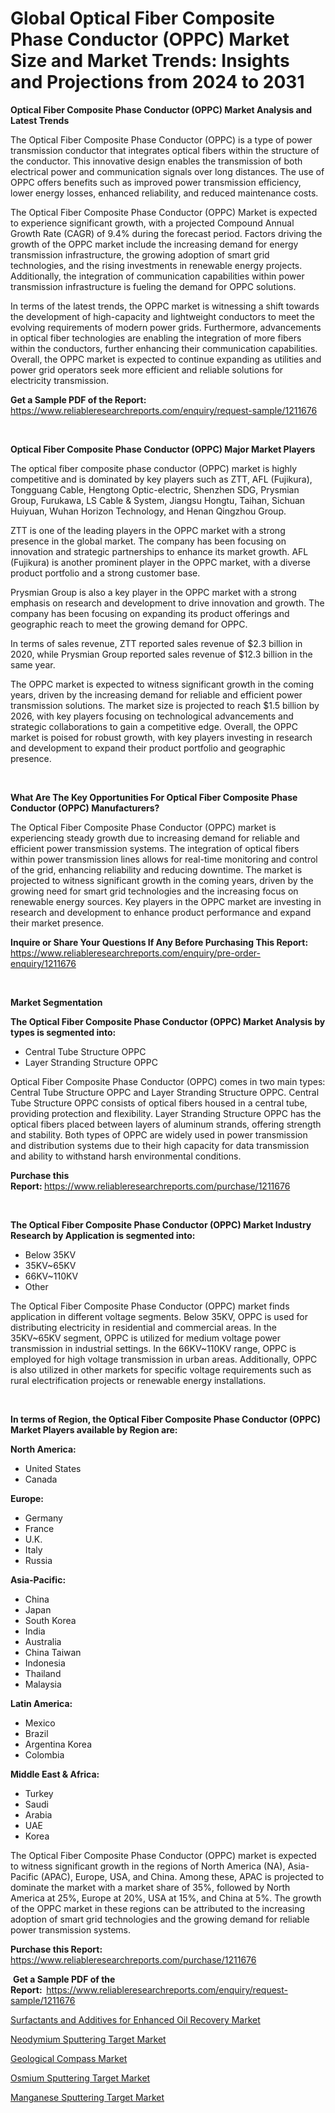 <p><h1>Global Optical Fiber Composite Phase Conductor (OPPC) Market Size and Market Trends: Insights and Projections from 2024 to 2031</h1></p><p><strong>Optical Fiber Composite Phase Conductor (OPPC) Market Analysis and Latest Trends</strong></p>
<p><p>The Optical Fiber Composite Phase Conductor (OPPC) is a type of power transmission conductor that integrates optical fibers within the structure of the conductor. This innovative design enables the transmission of both electrical power and communication signals over long distances. The use of OPPC offers benefits such as improved power transmission efficiency, lower energy losses, enhanced reliability, and reduced maintenance costs.</p><p>The Optical Fiber Composite Phase Conductor (OPPC) Market is expected to experience significant growth, with a projected Compound Annual Growth Rate (CAGR) of 9.4% during the forecast period. Factors driving the growth of the OPPC market include the increasing demand for energy transmission infrastructure, the growing adoption of smart grid technologies, and the rising investments in renewable energy projects. Additionally, the integration of communication capabilities within power transmission infrastructure is fueling the demand for OPPC solutions.</p><p>In terms of the latest trends, the OPPC market is witnessing a shift towards the development of high-capacity and lightweight conductors to meet the evolving requirements of modern power grids. Furthermore, advancements in optical fiber technologies are enabling the integration of more fibers within the conductors, further enhancing their communication capabilities. Overall, the OPPC market is expected to continue expanding as utilities and power grid operators seek more efficient and reliable solutions for electricity transmission.</p></p>
<p><strong>Get a Sample PDF of the Report:&nbsp;</strong> <a href="https://www.reliableresearchreports.com/enquiry/request-sample/1211676">https://www.reliableresearchreports.com/enquiry/request-sample/1211676</a></p>
<p>&nbsp;</p>
<p><strong>Optical Fiber Composite Phase Conductor (OPPC) Major Market Players</strong></p>
<p><p>The optical fiber composite phase conductor (OPPC) market is highly competitive and is dominated by key players such as ZTT, AFL (Fujikura), Tongguang Cable, Hengtong Optic-electric, Shenzhen SDG, Prysmian Group, Furukawa, LS Cable & System, Jiangsu Hongtu, Taihan, Sichuan Huiyuan, Wuhan Horizon Technology, and Henan Qingzhou Group.</p><p>ZTT is one of the leading players in the OPPC market with a strong presence in the global market. The company has been focusing on innovation and strategic partnerships to enhance its market growth. AFL (Fujikura) is another prominent player in the OPPC market, with a diverse product portfolio and a strong customer base.</p><p>Prysmian Group is also a key player in the OPPC market with a strong emphasis on research and development to drive innovation and growth. The company has been focusing on expanding its product offerings and geographic reach to meet the growing demand for OPPC.</p><p>In terms of sales revenue, ZTT reported sales revenue of $2.3 billion in 2020, while Prysmian Group reported sales revenue of $12.3 billion in the same year.</p><p>The OPPC market is expected to witness significant growth in the coming years, driven by the increasing demand for reliable and efficient power transmission solutions. The market size is projected to reach $1.5 billion by 2026, with key players focusing on technological advancements and strategic collaborations to gain a competitive edge. Overall, the OPPC market is poised for robust growth, with key players investing in research and development to expand their product portfolio and geographic presence.</p></p>
<p>&nbsp;</p>
<p><strong>What Are The Key Opportunities For Optical Fiber Composite Phase Conductor (OPPC) Manufacturers?</strong></p>
<p><p>The Optical Fiber Composite Phase Conductor (OPPC) market is experiencing steady growth due to increasing demand for reliable and efficient power transmission systems. The integration of optical fibers within power transmission lines allows for real-time monitoring and control of the grid, enhancing reliability and reducing downtime. The market is projected to witness significant growth in the coming years, driven by the growing need for smart grid technologies and the increasing focus on renewable energy sources. Key players in the OPPC market are investing in research and development to enhance product performance and expand their market presence.</p></p>
<p><strong>Inquire or Share Your Questions If Any Before Purchasing This Report:</strong> <a href="https://www.reliableresearchreports.com/enquiry/pre-order-enquiry/1211676">https://www.reliableresearchreports.com/enquiry/pre-order-enquiry/1211676</a></p>
<p>&nbsp;</p>
<p><strong>Market Segmentation</strong></p>
<p><strong>The Optical Fiber Composite Phase Conductor (OPPC) Market Analysis by types is segmented into:</strong></p>
<p><ul><li>Central Tube Structure OPPC</li><li>Layer Stranding Structure OPPC</li></ul></p>
<p><p>Optical Fiber Composite Phase Conductor (OPPC) comes in two main types: Central Tube Structure OPPC and Layer Stranding Structure OPPC. Central Tube Structure OPPC consists of optical fibers housed in a central tube, providing protection and flexibility. Layer Stranding Structure OPPC has the optical fibers placed between layers of aluminum strands, offering strength and stability. Both types of OPPC are widely used in power transmission and distribution systems due to their high capacity for data transmission and ability to withstand harsh environmental conditions.</p></p>
<p><strong>Purchase this Report:&nbsp;</strong><a href="https://www.reliableresearchreports.com/purchase/1211676">https://www.reliableresearchreports.com/purchase/1211676</a></p>
<p>&nbsp;</p>
<p><strong>The Optical Fiber Composite Phase Conductor (OPPC) Market Industry Research by Application is segmented into:</strong></p>
<p><ul><li>Below 35KV</li><li>35KV~65KV</li><li>66KV~110KV</li><li>Other</li></ul></p>
<p><p>The Optical Fiber Composite Phase Conductor (OPPC) market finds application in different voltage segments. Below 35KV, OPPC is used for distributing electricity in residential and commercial areas. In the 35KV~65KV segment, OPPC is utilized for medium voltage power transmission in industrial settings. In the 66KV~110KV range, OPPC is employed for high voltage transmission in urban areas. Additionally, OPPC is also utilized in other markets for specific voltage requirements such as rural electrification projects or renewable energy installations.</p></p>
<p>&nbsp;</p>
<p><strong>In terms of Region, the Optical Fiber Composite Phase Conductor (OPPC) Market Players available by Region are:</strong></p>
<p>
    <p> <strong> North America: </strong>
        <ul>
            <li>United States</li>
            <li>Canada</li>
        </ul>
        </p> 
    <p> <strong> Europe: </strong>
        <ul>
            <li>Germany</li>
            <li>France</li>
            <li>U.K.</li>
            <li>Italy</li>
            <li>Russia</li>
        </ul>
        </p> 
    <p> <strong> Asia-Pacific: </strong>
        <ul>
            <li>China</li>
            <li>Japan</li>
            <li>South Korea</li>
            <li>India</li>
            <li>Australia</li>
            <li>China Taiwan</li>
            <li>Indonesia</li>
            <li>Thailand</li>
            <li>Malaysia</li>
        </ul>
        </p> 
    <p> <strong> Latin America: </strong>
        <ul>
            <li>Mexico</li>
            <li>Brazil</li>
            <li>Argentina Korea</li>
            <li>Colombia</li>
        </ul>
        </p> 
    <p> <strong> Middle East & Africa: </strong>
        <ul>
            <li>Turkey</li>
            <li>Saudi</li>
            <li>Arabia</li>
            <li>UAE</li>
            <li>Korea</li>
        </ul>
    </p>
    </p>
<p><p>The Optical Fiber Composite Phase Conductor (OPPC) market is expected to witness significant growth in the regions of North America (NA), Asia-Pacific (APAC), Europe, USA, and China. Among these, APAC is projected to dominate the market with a market share of 35%, followed by North America at 25%, Europe at 20%, USA at 15%, and China at 5%. The growth of the OPPC market in these regions can be attributed to the increasing adoption of smart grid technologies and the growing demand for reliable power transmission systems.</p></p>
<p><strong>Purchase this Report: </strong><a href="https://www.reliableresearchreports.com/purchase/1211676">https://www.reliableresearchreports.com/purchase/1211676</a></p>
<p>&nbsp;<strong>Get a Sample PDF of the Report:&nbsp;&nbsp;</strong><a href="https://www.reliableresearchreports.com/enquiry/request-sample/1211676">https://www.reliableresearchreports.com/enquiry/request-sample/1211676</a></p>
<p><strong></strong></p>
<p><p><a href="https://github.com/JameTravis/Market-Research-Report-List-3/blob/main/surfactants-and-additives-for-enhanced-oil-recovery-market.md">Surfactants and Additives for Enhanced Oil Recovery Market</a></p><p><a href="https://medium.com/@clevehilll2023/neodymium-sputtering-target-market-research-report-its-history-and-forecast-2024-to-2031-d39ac749ed44">Neodymium Sputtering Target Market</a></p><p><a href="https://github.com/vimar16th/Market-Research-Report-List-3/blob/main/geological-compass-market.md">Geological Compass Market</a></p><p><a href="https://medium.com/@clevehilll2023/osmium-sputtering-target-market-report-reveals-the-latest-trends-and-growth-opportunities-of-this-28ac49849df0">Osmium Sputtering Target Market</a></p><p><a href="https://medium.com/@clevehilll2023/manganese-sputtering-target-nbsp-market-focuses-on-market-share-size-and-projected-forecast-till-39fdfaea882d">Manganese Sputtering Target Market</a></p></p>